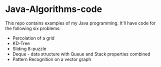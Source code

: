 Java-Algorithms-code
====================

This repo contains examples of my Java programming.
It'll have code for the following six problems:
 - Percolation of a grid
 - KD-Tree
 - Sliding 8-puzzle
 - Deque - data structure with Queue and Stack properties combined
 - Pattern Recognition on a vector graph

